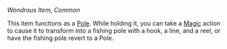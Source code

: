 _Wondrous Item, Common_

This item functions as a [Pole](https://www.dndbeyond.com/equipment/400-pole). While holding it, you can take a [Magic](https://www.dndbeyond.com/sources/dnd/free-rules/rules-glossary#MagicAction) action to cause it to transform into a fishing pole with a hook, a line, and a reel, or have the fishing pole revert to a Pole.
